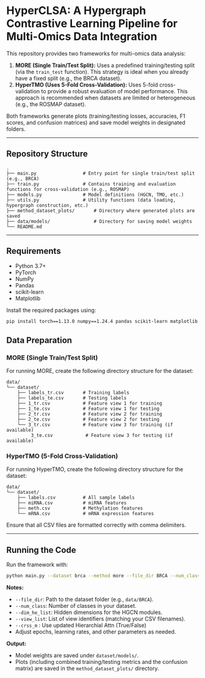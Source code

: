 # HyperCLSA: A Hypergraph Contrastive Learning Pipeline for Multi-Omics Data Integration

This repository provides two frameworks for multi-omics data analysis:

1. **MORE (Single Train/Test Split):** Uses a predefined training/testing split (via the `train_test` function). This strategy is ideal when you already have a fixed split (e.g., the BRCA dataset).
2. **HyperTMO (Uses 5-Fold Cross-Validation):**
   Uses 5-fold cross-validation to provide a robust evaluation of model performance. This approach is recommended when datasets are limited or heterogeneous (e.g., the ROSMAP dataset).

Both frameworks generate plots (training/testing losses, accuracies, F1 scores, and confusion matrices) and save model weights in designated folders.

---

## Repository Structure

```
.
├── main.py            		# Entry point for single train/test split (e.g., BRCA)
├── train.py           		# Contains training and evaluation functions for cross-validation (e.g., ROSMAP)
├── models.py          		# Model definitions (HGCN, TMO, etc.)
├── utils.py           		# Utility functions (data loading, hypergraph construction, etc.)
├── method_dataset_plots/       # Directory where generated plots are saved
├── data/models/            	# Directory for saving model weights
└── README.md  
```

---

## Requirements

- Python 3.7+
- PyTorch
- NumPy
- Pandas
- scikit-learn
- Matplotlib

Install the required packages using:

```bash
pip install torch==1.13.0 numpy==1.24.4 pandas scikit-learn matplotlib
```

## Data Preparation

### MORE (Single Train/Test Split)

For running MORE, create the following directory structure for the dataset:

```
data/
└── dataset/
    ├── labels_tr.csv       # Training labels
    ├── labels_te.csv       # Testing labels
    ├── 1_tr.csv            # Feature view 1 for training
    ├── 1_te.csv            # Feature view 1 for testing
    ├── 2_tr.csv            # Feature view 2 for training
    ├── 2_te.csv            # Feature view 2 for testing
    └── 3_tr.csv            # Feature view 3 for training (if available)
         3_te.csv            # Feature view 3 for testing (if available)
```

### HyperTMO (5-Fold Cross-Validation)

For running HyperTMO, create the following directory structure for the dataset:

```
data/
└── dataset/
    ├── labels.csv          # All sample labels
    ├── miRNA.csv           # miRNA features
    ├── meth.csv            # Methylation features
    └── mRNA.csv            # mRNA expression features
```

Ensure that all CSV files are formatted correctly with comma delimiters.

---

## Running the Code

Run the framework with:

```bash
python main.py --dataset brca --method more --file_dir BRCA --num_class <number_of_classes> --dim_he_list 400 200 200 --view_list 1 2 3 --num_epoch 20000 --lr_e 0.0005 --lr_c 0.001
```

**Notes:**

- `--file_dir`: Path to the dataset folder (e.g., `data/BRCA`).
- `--num_class`: Number of classes in your dataset.
- `--dim_he_list`: Hidden dimensions for the HGCN modules.
- `--view_list`: List of view identifiers (matching your CSV filenames).
- `--crss_m` : Use updated Hierarchial Attn (True/False)
- Adjust epochs, learning rates, and other parameters as needed.

**Output:**

- Model weights are saved under `dataset/models/`.
- Plots (including combined training/testing metrics and the confusion matrix) are saved in the `method_dataset_plots/` directory.
